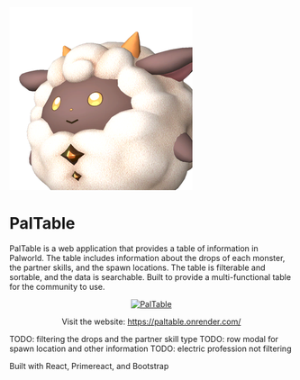 ![](/public/assets/images/pals/Lamball-1.webp)

# PalTable

PalTable is a web application that provides a table of information in Palworld. The table includes information about the drops of each monster, the partner skills, and the spawn locations. The table is filterable and sortable, and the data is searchable. Built to provide a multi-functional table for the community to use.

<center>

[![PalTable](https://badgen.net/badge/Open-Paltable/Live/green?icon=terminal)](https://paltable.onrender.com/)

Visit the website: https://paltable.onrender.com/

</center>

TODO: filtering the drops and the partner skill type
TODO: row modal for spawn location and other information
TODO: electric profession not filtering

Built with React, Primereact, and Bootstrap